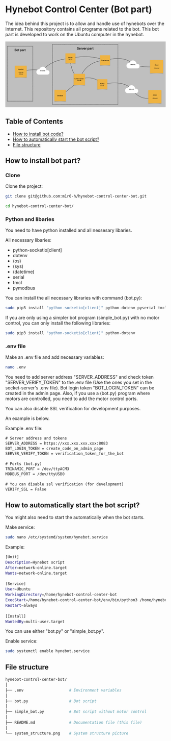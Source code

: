 # Hynebot Control Center (Bot part)

The idea behind this project is to allow and handle use of hynebots over the Internet. This repository contains all programs related to the bot. This bot part is developed to work on the Ubuntu computer in the hynebot.

![System structure](system_structure.png)

## Table of Contents

- [How to install bot code?](#how-to-install-bot-part)
- [How to automatically start the bot script?](#how-to-automatically-start-the-bot-script)
- [File structure](#file-structure)

## How to install bot part?

### Clone

Clone the project:

```bash
git clone git@github.com:m1r0-h/hynebot-control-center-bot.git
```

```bash
cd hynebot-control-center-bot/
```

### Python and libaries

You need to have python installed and all nessesary libaries.

All necessary libaries:

- python-socketio[client]
- dotenv
- (os)
- (sys)
- (datetime)
- serial
- tmcl
- pymodbus

You can install the all necessary libraries with command (bot.py):

```bash
sudo pip3 install "python-socketio[client]" python-dotenv pyserial tmcl pymodbus
```

If you are only using a simpler bot program (simple_bot.py) with no motor control, you can only install the following libraries:

```bash
sudo pip3 install "python-socketio[client]" python-dotenv
```

### .env file

Make an .env file and add necessary variables:

```bash
nano .env
```

You need to add server address "SERVER_ADDRESS" and check token "SERVER_VERIFY_TOKEN" to the .env file (Use the ones you set in the socket-server's .env file). Bot login token "BOT_LOGIN_TOKEN" can be created in the admin page. Also, if you use a (bot.py) program where motors are controlled, you need to add the motor control ports.

You can also disable SSL verification for development purposes.

An example is below.

Example .env file:

```
# Server address and tokens
SERVER_ADDRESS = https://xxx.xxx.xxx.xxx:8083
BOT_LOGIN_TOKEN = create_code_on_admin_page
SERVER_VERIFY_TOKEN = verification_token_for_the_bot

# Ports (bot.py)
TRINAMIC_PORT = /dev/ttyACM3
MODBUS_PORT = /dev/ttyUSB0

# You can disable ssl verification (for development)
VERIFY_SSL = False
```

## How to automatically start the bot script?

You might also need to start the automatically when the bot starts.

Make service:

```bash
sudo nano /etc/systemd/system/hynebot.service
```

Example:

```bash
[Unit]
Description=Hynebot script
After=network-online.target
Wants=network-online.target

[Service]
User=Ubuntu
WorkingDirectory=/home/hynebot-control-center-bot
ExecStart=/home/hynebot-control-center-bot/env/bin/python3 /home/hynebot-control-center-bot/bot.py
Restart=always

[Install]
WantedBy=multi-user.target
```

You can use either "bot.py" or "simple_bot.py".

Enable service:

```bash
sudo systemctl enable hynebot.service
```

## File structure

```bash
hynebot-control-center-bot/
│
├── .env                    # Environment variables
│
├── bot.py                  # Bot script
│
├── simple_bot.py           # Bot script without motor control
│
├── README.md               # Documentation file (this file)
│
└── system_structure.png    # System structure picture
```

